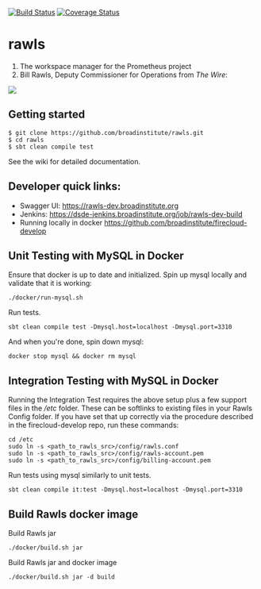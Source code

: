 [![Build Status](https://travis-ci.org/broadinstitute/rawls.svg?branch=develop)](https://travis-ci.org/broadinstitute/rawls) [![Coverage Status](https://coveralls.io/repos/broadinstitute/rawls/badge.svg?branch=develop)](https://coveralls.io/r/broadinstitute/rawls?branch=develop)

# rawls

1. The workspace manager for the Prometheus project
2. Bill Rawls, Deputy Commissioner for Operations from *The Wire*:

![](http://vignette2.wikia.nocookie.net/thewire/images/b/b5/Rawls.jpg)

## Getting started
```
$ git clone https://github.com/broadinstitute/rawls.git
$ cd rawls
$ sbt clean compile test
```

See the wiki for detailed documentation.


## Developer quick links:
* Swagger UI: https://rawls-dev.broadinstitute.org
* Jenkins: https://dsde-jenkins.broadinstitute.org/job/rawls-dev-build
* Running locally in docker https://github.com/broadinstitute/firecloud-develop

## Unit Testing with MySQL in Docker
Ensure that docker is up to date and initialized.
Spin up mysql locally and validate that it is working:
```
./docker/run-mysql.sh
```
Run tests.
```
sbt clean compile test -Dmysql.host=localhost -Dmysql.port=3310
```
And when you're done, spin down mysql:
```
docker stop mysql && docker rm mysql
```

## Integration Testing with MySQL in Docker
Running the Integration Test requires the above setup plus a few support files in the */etc* folder.
These can be softlinks to existing files in your Rawls Config folder.  If you have set that up correctly
via the procedure described in the firecloud-develop repo, run these commands:
```
cd /etc
sudo ln -s <path_to_rawls_src>/config/rawls.conf
sudo ln -s <path_to_rawls_src>/config/rawls-account.pem
sudo ln -s <path_to_rawls_src>/config/billing-account.pem
```
Run tests using mysql similarly to unit tests.
```
sbt clean compile it:test -Dmysql.host=localhost -Dmysql.port=3310
```

## Build Rawls docker image
Build Rawls jar
```
./docker/build.sh jar
```

Build Rawls jar and docker image
```
./docker/build.sh jar -d build
```
